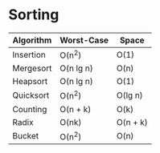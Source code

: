 # Sorting

| Algorithm | Worst-Case       | Space    |
|-----------|------------------|----------|
| Insertion | O(n<sup>2</sup>) | O(1)     |
| Mergesort | O(n lg n)        | O(n)     |
| Heapsort  | O(n lg n)        | O(1)     |
| Quicksort | O(n<sup>2</sup>) | O(lg n)  |
| Counting  | O(n + k)         | O(k)     |
| Radix     | O(nk)            | O(n + k) |
| Bucket    | O(n<sup>2</sup>) | O(n)     |

